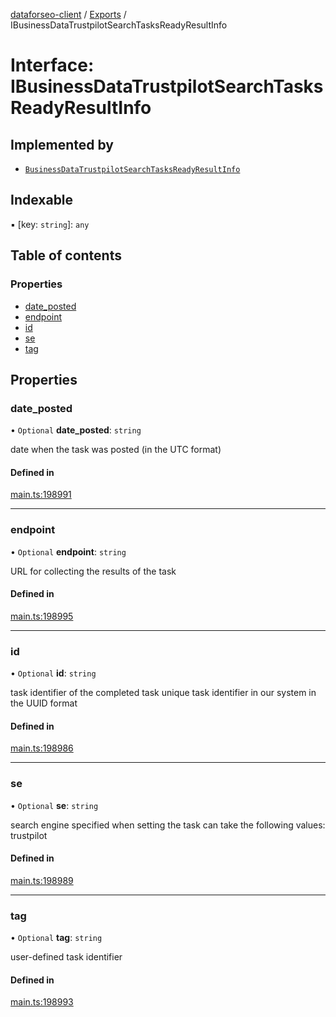 [dataforseo-client](../README.md) / [Exports](../modules.md) / IBusinessDataTrustpilotSearchTasksReadyResultInfo

# Interface: IBusinessDataTrustpilotSearchTasksReadyResultInfo

## Implemented by

- [`BusinessDataTrustpilotSearchTasksReadyResultInfo`](../classes/BusinessDataTrustpilotSearchTasksReadyResultInfo.md)

## Indexable

▪ [key: `string`]: `any`

## Table of contents

### Properties

- [date\_posted](IBusinessDataTrustpilotSearchTasksReadyResultInfo.md#date_posted)
- [endpoint](IBusinessDataTrustpilotSearchTasksReadyResultInfo.md#endpoint)
- [id](IBusinessDataTrustpilotSearchTasksReadyResultInfo.md#id)
- [se](IBusinessDataTrustpilotSearchTasksReadyResultInfo.md#se)
- [tag](IBusinessDataTrustpilotSearchTasksReadyResultInfo.md#tag)

## Properties

### date\_posted

• `Optional` **date\_posted**: `string`

date when the task was posted (in the UTC format)

#### Defined in

[main.ts:198991](https://github.com/dataforseo/TypeScriptClient/blob/7ca1aa4/main.ts#L198991)

___

### endpoint

• `Optional` **endpoint**: `string`

URL for collecting the results of the task

#### Defined in

[main.ts:198995](https://github.com/dataforseo/TypeScriptClient/blob/7ca1aa4/main.ts#L198995)

___

### id

• `Optional` **id**: `string`

task identifier of the completed task
unique task identifier in our system in the UUID format

#### Defined in

[main.ts:198986](https://github.com/dataforseo/TypeScriptClient/blob/7ca1aa4/main.ts#L198986)

___

### se

• `Optional` **se**: `string`

search engine specified when setting the task
can take the following values: trustpilot

#### Defined in

[main.ts:198989](https://github.com/dataforseo/TypeScriptClient/blob/7ca1aa4/main.ts#L198989)

___

### tag

• `Optional` **tag**: `string`

user-defined task identifier

#### Defined in

[main.ts:198993](https://github.com/dataforseo/TypeScriptClient/blob/7ca1aa4/main.ts#L198993)
